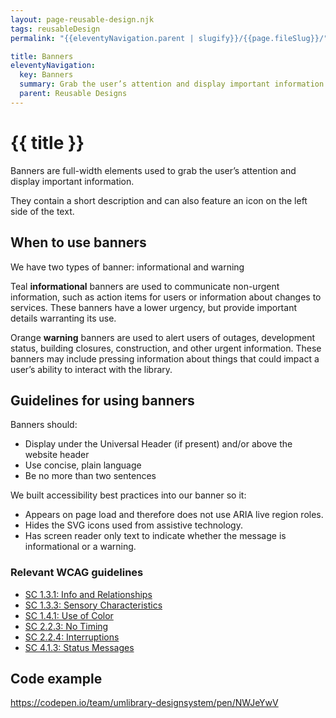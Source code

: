 ```yaml
---
layout: page-reusable-design.njk
tags: reusableDesign
permalink: "{{eleventyNavigation.parent | slugify}}/{{page.fileSlug}}/"

title: Banners
eleventyNavigation:
  key: Banners
  summary: Grab the user’s attention and display important information across the full-width of a site.
  parent: Reusable Designs
---
```


# {{ title }}

Banners are full-width elements used to grab the user’s attention and display important information.

They contain a short description and can also feature an icon on the left side of the text.

## When to use banners

We have two types of banner: informational and warning

Teal **informational** banners are used to communicate non-urgent information, such as action items for users or information about changes to services. These banners have a lower urgency, but provide important details warranting its use.

Orange **warning** banners are used to alert users of outages, development status, building closures, construction, and other urgent information.  These banners may include pressing information about things that could impact a user’s ability to interact with the library.

## Guidelines for using banners

Banners should:

* Display under the Universal Header (if present) and/or above the website header  
* Use concise, plain language  
* Be no more than two sentences

We built accessibility best practices into our banner so it:

* Appears on page load and therefore does not use ARIA live region roles.  
* Hides the SVG icons used from assistive technology.
* Has screen reader only text to indicate whether the message is informational or a warning.

### Relevant WCAG guidelines

* [SC 1.3.1: Info and Relationships](https://www.w3.org/WAI/WCAG22/Understanding/info-and-relationships)  
* [SC 1.3.3: Sensory Characteristics](https://www.w3.org/WAI/WCAG22/Understanding/sensory-characteristics)  
* [SC 1.4.1: Use of Color](https://www.w3.org/WAI/WCAG22/Understanding/use-of-color)  
* [SC 2.2.3: No Timing](https://www.w3.org/WAI/WCAG22/Understanding/no-timing)  
* [SC 2.2.4: Interruptions](https://www.w3.org/WAI/WCAG22/Understanding/interruptions)  
* [SC 4.1.3: Status Messages](https://www.w3.org/WAI/WCAG22/Understanding/status-messages)

## Code example

https://codepen.io/team/umlibrary-designsystem/pen/NWJeYwV
